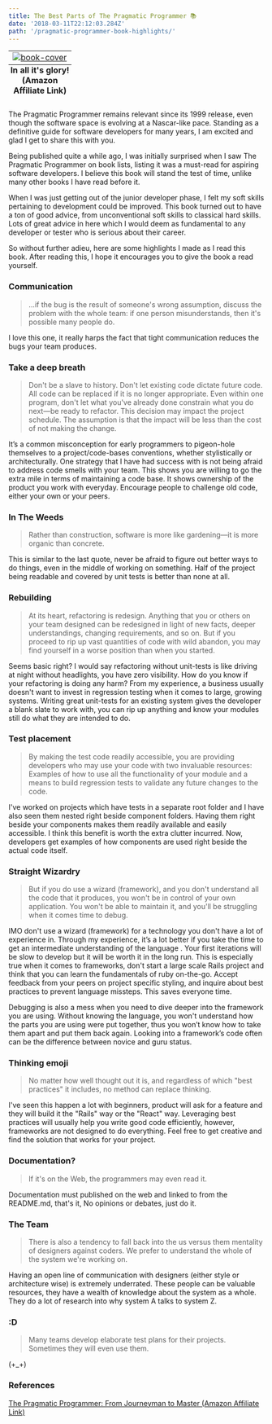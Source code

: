 ```yaml
---
title: The Best Parts of The Pragmatic Programmer 📚
date: '2018-03-11T22:12:03.284Z'
path: '/pragmatic-programmer-book-highlights/'
---
```


<table class="image">
    <caption align="bottom"><strong>In all it's glory! (Amazon Affiliate Link)</strong></caption>
    <tr>
        <td style="text-align: center;">
            <a target="_blank" href="https://www.amazon.ca/gp/product/020161622X/ref=as_li_tl?ie=UTF8&camp=15121&creative=330641&creativeASIN=020161622X&linkCode=as2&tag=coffeedrive09-20&linkId=7d93b4fe087d6b41ddae8e27d323abea"><img src="https://upload.wikimedia.org/wikipedia/en/8/8f/The_pragmatic_programmer.jpg" alt="book-cover"/></a><img src="//ir-ca.amazon-adsystem.com/e/ir?t=coffeedrive09-20&l=am2&o=15&a=B003GCTQAE" width="1" height="1" border="0" alt="" style="border:none !important; margin:0px !important;"/>
        </td>
    </tr>
</table>

The Pragmatic Programmer remains relevant since its 1999 release, even though the software space is evolving at a Nascar-like pace. Standing as a definitive guide for software developers for many years, I am excited and glad I get to share this with you.

Being published quite a while ago, I was initially surprised when I saw The Pragmatic Programmer on book lists, listing it was a must-read for aspiring software developers. I believe this book will stand the test of time, unlike many other books I have read before it.

When I was just getting out of the junior developer phase, I felt my soft skills pertaining to development could be improved. This book turned out to have a ton of good advice, from unconventional soft skills to classical hard skills. Lots of great advice in here which I would deem as fundamental to any developer or tester who is serious about their career.

So without further adieu, here are some highlights I made as I read this book. After reading this, I hope it encourages you to give the book a read yourself.

### Communication

> ...if the bug is the result of someone's wrong assumption, discuss the problem with the whole team: if one person misunderstands, then it's possible many people do.

I love this one, it really harps the fact that tight communication reduces the bugs your team produces.

### Take a deep breath

> Don't be a slave to history. Don't let existing code dictate future code. All code can be replaced if it is no longer appropriate. Even within one program, don't let what you've already done constrain what you do next—be ready to refactor. This decision may impact the project schedule. The assumption is that the impact will be less than the cost of not making the change.

It’s a common misconception for early programmers to pigeon-hole themselves to a project/code-bases conventions, whether stylistically or architecturally. One strategy that I have had success with is not being afraid to address code smells with your team. This shows you are willing to go the extra mile in terms of maintaining a code base. It shows ownership of the product you work with everyday. Encourage people to challenge old code, either your own or your peers.

### In The Weeds

> Rather than construction, software is more like gardening—it is more organic than concrete.

This is similar to the last quote, never be afraid to figure out better ways to do things, even in the middle of working on something. Half of the project being readable and covered by unit tests is better than none at all.

### Rebuilding

> At its heart, refactoring is redesign. Anything that you or others on your team designed can be redesigned in light of new facts, deeper understandings, changing requirements, and so on. But if you proceed to rip up vast quantities of code with wild abandon, you may find yourself in a worse position than when you started.

Seems basic right? I would say refactoring without unit-tests is like driving at night without headlights, you have zero visibility. How do you know if your refactoring is doing any harm? From my experience, a business usually doesn't want to invest in regression testing when it comes to large, growing systems. Writing great unit-tests for an existing system gives the developer a blank slate to work with, you can rip up anything and know your modules still do what they are intended to do.

### Test placement

> By making the test code readily accessible, you are providing developers who may use your code with two invaluable resources: Examples of how to use all the functionality of your module and a means to build regression tests to validate any future changes to the code.

I've worked on projects which have tests in a separate root folder and I have also seen them nested right beside component folders. Having them right beside your components makes them readily available and easily accessible. I think this benefit is worth the extra clutter
incurred. Now, developers get examples of how components are used right beside the actual code itself.

### Straight Wizardry

> But if you do use a wizard (framework), and you don't understand all the code that it produces, you won't be in control of your own application. You won't be able to maintain it, and you'll be struggling when it comes time to debug.

IMO don't use a wizard (framework) for a technology you don't have a lot of experience in. Through my experience, it’s a lot better if you take the time to get an intermediate understanding of the language . Your first iterations will be slow to develop but it will be worth it in the long run. This is especially true when it comes to frameworks, don't start a large scale Rails project
and think that you can learn the fundamentals of ruby on-the-go. Accept feedback from your peers on project specific styling, and inquire about best practices to prevent language missteps. This saves everyone time.

Debugging is also a mess when you need to dive deeper into the framework you are using.
Without knowing the language, you won't understand how the parts you are using were put together, thus you won’t know how to take them apart and put them back again. Looking into a framework’s code often can be the difference between novice and guru status.

### Thinking emoji

> No matter how well thought out it is, and regardless of which "best practices" it includes, no method can replace thinking.

I've seen this happen a lot with beginners, product will ask for a feature and they will build it the "Rails" way or the "React" way. Leveraging best practices will usually help you write good code efficiently, however, frameworks are not designed to do everything. Feel free to get creative and find the solution that works for your project.

### Documentation?

> If it's on the Web, the programmers may even read it.

Documentation must published on the web and linked to from the README.md, that's it, No opinions or debates, just do it.

### The Team

> There is also a tendency to fall back into the us versus them mentality of designers against coders. We prefer to understand the whole of the system we're working on.

Having an open line of communication with designers (either style or architecture wise) is extremely underrated. These people can be valuable resources, they have a wealth of knowledge about the system as a whole. They do a lot of research into why system A talks to system Z.

### :D

> Many teams develop elaborate test plans for their projects. Sometimes they will even use them.

(+\_+)

### References

<a target="_blank" href="https://www.amazon.ca/gp/product/020161622X/ref=as_li_tl?ie=UTF8&camp=15121&creative=330641&creativeASIN=020161622X&linkCode=as2&tag=coffeedrive09-20&linkId=7d93b4fe087d6b41ddae8e27d323abea">The Pragmatic Programmer: From Journeyman to Master (Amazon Affiliate Link)</a><img src="//ir-ca.amazon-adsystem.com/e/ir?t=coffeedrive09-20&l=am2&o=15&a=B003GCTQAE" width="1" height="1" border="0" alt="" style="border:none !important; margin:0px !important;" />

<!--stackedit_data:
eyJoaXN0b3J5IjpbLTE2MzM2MDMxODYsLTE0MDA3NzY1NTldfQ
==
-->
